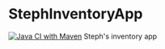# StephInventoryApp

[![Java CI with Maven](https://github.com/MM301268/StephInventoryApp/actions/workflows/maven.yml/badge.svg?branch=main)](https://github.com/MM301268/StephInventoryApp/actions/workflows/maven.yml)
Steph's inventory app
